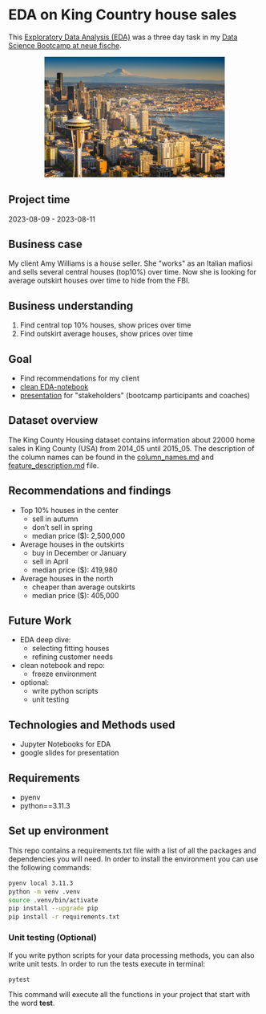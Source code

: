 # EDA on King Country house sales

This [Exploratory Data Analysis (EDA)](./02_eda/EDA_seattle_houses_not_cleaned.ipynb) was a three day task in my [Data Science Bootcamp at neue fische](https://www.neuefische.de/bootcamp/data-science).

<div style="text-align: center;"> <img src="./03_images/overview_Seattle.jpg" title="Seattle overview" class="center" width="360"> </div>

## Project time

2023-08-09 - 2023-08-11

## Business case

My client Amy Williams is a house seller. She "works" as an Italian mafiosi and sells several central houses (top10%) over time. Now she is looking for average outskirt houses over time to hide from the FBI.

## Business understanding

1. Find central top 10% houses, show prices over time
2. Find outskirt average houses, show prices over time

## Goal

* Find recommendations for my client
* [clean EDA-notebook](./02_eda/EDA_seattle_houses_not_cleaned.ipynb)
* [presentation](./02_eda/EDA-neue_haeuser_real_estate.pdf) for "stakeholders" (bootcamp participants and coaches)

## Dataset overview

The King County Housing dataset contains information about 22000 home sales in King County (USA) from 2014_05 until 2015_05. The description of the column names can be found in the [column_names.md](./00_prep/column_names.md) and [feature_description.md](./00_prep/feature_description.md) file.

## Recommendations and findings

* Top 10% houses in the center
  * sell in autumn
  * don’t sell in spring
  * median price ($): 2,500,000
* Average houses in the outskirts
  * buy in December or January
  * sell in April
  * median price ($): 419,980
* Average houses in the north
  * cheaper than average outskirts
  * median price ($): 405,000

## Future Work

* EDA deep dive:
  * selecting fitting houses
  * refining customer needs
* clean notebook and repo:
  * freeze environment
* optional:
  * write python scripts
  * unit testing

## Technologies and Methods used

* Jupyter Notebooks for EDA
* google slides for presentation

## Requirements

* pyenv
* python==3.11.3

## Set up environment

This repo contains a requirements.txt file with a list of all the packages and dependencies you will need.
In order to install the environment you can use the following commands:

```bash
pyenv local 3.11.3
python -m venv .venv
source .venv/bin/activate
pip install --upgrade pip
pip install -r requirements.txt
```

### Unit testing (Optional)

If you write python scripts for your data processing methods, you can also write unit tests. In order to run the tests execute in terminal:

```bash
pytest
```

This command will execute all the functions in your project that start with the word **test**.

